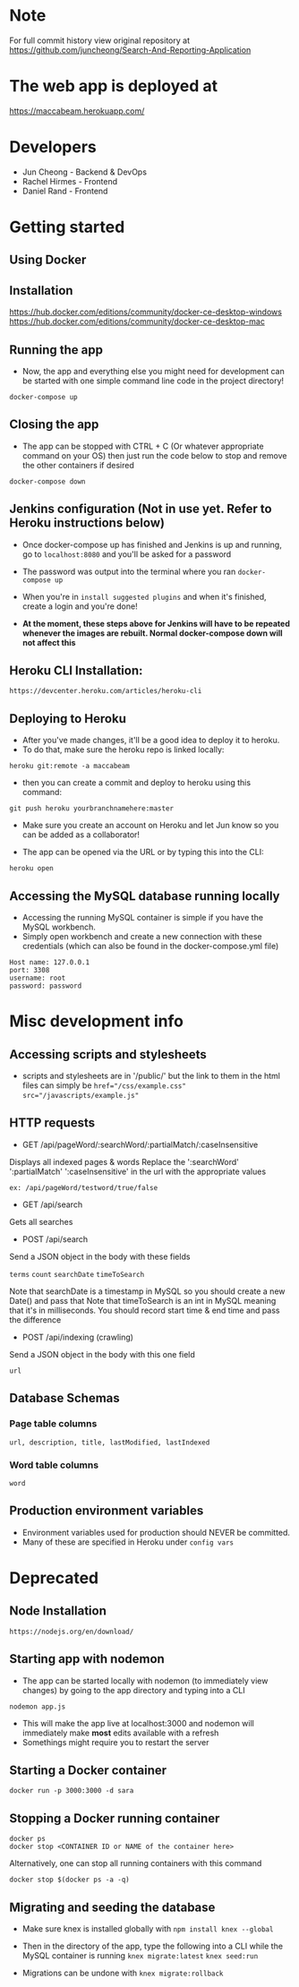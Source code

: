 # Note
For full commit history view original repository at https://github.com/juncheong/Search-And-Reporting-Application

# The web app is deployed at
https://maccabeam.herokuapp.com/

# Developers
* Jun Cheong     -  Backend & DevOps
* Rachel Hirmes  -  Frontend
* Daniel Rand    -  Frontend

# Getting started
## Using Docker
## Installation
https://hub.docker.com/editions/community/docker-ce-desktop-windows
https://hub.docker.com/editions/community/docker-ce-desktop-mac

## Running the app
* Now, the app and everything else you might need for development can be started with one simple command line code in the project directory!

```docker-compose up```

## Closing the app 
* The app can be stopped with CTRL + C (Or whatever appropriate command on your OS) then just run the code below to stop and remove the other containers if desired

```docker-compose down```

## Jenkins configuration (Not in use yet. Refer to Heroku instructions below)
* Once docker-compose up has finished and Jenkins is up and running, go to `localhost:8080` and you'll be asked for a password
* The password was output into the terminal where you ran `docker-compose up`
* When you're in `install suggested plugins` and when it's finished, create a login and you're done!

* **At the moment, these steps above for Jenkins will have to be repeated whenever the images are rebuilt. Normal docker-compose down will not affect this**

## Heroku CLI Installation:
```https://devcenter.heroku.com/articles/heroku-cli```
## Deploying to Heroku
* After you've made changes, it'll be a good idea to deploy it to heroku.
* To do that, make sure the heroku repo is linked locally:

```heroku git:remote -a maccabeam```

* then you can create a commit and deploy to heroku using this command:

```git push heroku yourbranchnamehere:master```

* Make sure you create an account on Heroku and let Jun know so you can be added as a collaborator!

* The app can be opened via the URL or by typing this into the CLI:

```heroku open```

## Accessing the MySQL database running locally
* Accessing the running MySQL container is simple if you have the MySQL workbench.
* Simply open workbench and create a new connection with these credentials (which can also be found in the docker-compose.yml file)

```
Host name: 127.0.0.1
port: 3308
username: root
password: password
```

# Misc development info
## Accessing scripts and stylesheets
* scripts and stylesheets are in '/public/' but the link to them in the html files can simply be 
```href="/css/example.css"```
```src="/javascripts/example.js"```

## HTTP requests
* GET /api/pageWord/:searchWord/:partialMatch/:caseInsensitive

Displays all indexed pages & words
Replace the ':searchWord' ':partialMatch' ':caseInsensitive' in the url with the appropriate values

```ex: /api/pageWord/testword/true/false```

* GET /api/search 

Gets all searches

* POST /api/search

Send a JSON object in the body with these fields

```terms```
```count```
```searchDate```
```timeToSearch```

Note that searchDate is a timestamp in MySQL so you should create a new Date() and pass that
Note that timeToSearch is an int in MySQL meaning that it's in milliseconds. You should record start time & end time and pass the difference 


* POST /api/indexing (crawling)

Send a JSON object in the body with this one field

```url```

## Database Schemas
### Page table columns
```url, description, title, lastModified, lastIndexed```
### Word table columns
```word```

## Production environment variables
* Environment variables used for production should NEVER be committed.
* Many of these are specified in Heroku under `config vars`

# Deprecated

## Node Installation
```https://nodejs.org/en/download/```

## Starting app with nodemon
* The app can be started locally with nodemon (to immediately view changes) by going to the app directory and typing into a CLI

```nodemon app.js```

* This will make the app live at localhost:3000 and nodemon will immediately make **most** edits available with a refresh
* Somethings might require you to restart the server

## Starting a Docker container
```docker run -p 3000:3000 -d sara```

## Stopping a Docker running container
```
docker ps
docker stop <CONTAINER ID or NAME of the container here>
```

Alternatively, one can stop all running containers with this command

```docker stop $(docker ps -a -q)```


## Migrating and seeding the database

* Make sure knex is installed globally with
```npm install knex --global```

* Then in the directory of the app, type the following into a CLI while the MySQL container is running
```knex migrate:latest```
```knex seed:run```

* Migrations can be undone with
```knex migrate:rollback```
